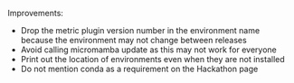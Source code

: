 Improvements:
- Drop the metric plugin version number in the environment name because the environment may not change between releases
- Avoid calling micromamba update as this may not work for everyone
- Print out the location of environments even when they are not installed
- Do not mention conda as a requirement on the Hackathon page
